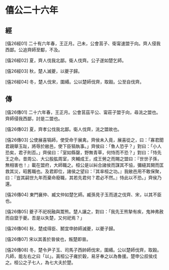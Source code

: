# 僖公二十六年

## 經 <a name="05Xi26Jing"></a>

<a name="05Xi26Jing01">[僖26經01]</a> 二十有六年春，王正月。己未，公會莒子、衛甯速盟于向。齊人侵我西鄙。公追齊師至酅，不及。

<a name="05Xi26Jing02">[僖26經02]</a> 夏，齊人伐我北鄙。衛人伐齊。公子遂如楚乞師。

<a name="05Xi26Jing03">[僖26經03]</a> 秋，楚人滅夔，以夔子歸。

<a name="05Xi26Jing04">[僖26經04]</a> 冬，楚人伐宋，圍緡。公以楚師伐齊，取穀。公至自伐齊。

## 傳 <a name="05Xi26Zhuan"></a>

<a name="05Xi26Zhuan01">[僖26傳01]</a> 二十六年春，王正月。公會莒茲平公、甯莊子盟于向，尋洮之盟也。齊師侵我西鄙，討是二盟也。

<a name="05Xi26Zhuan02">[僖26傳02]</a> 夏，齊孝公伐我北鄙。衛人伐齊，洮之盟故也。

<a name="05Xi26Zhuan03">[僖26傳03]</a> 公使展喜犒師，使受命于展禽。齊侯未入竟，展喜從之，曰：「寡君聞君親舉玉趾，將辱於敝邑，使下臣犒執事。」齊侯曰：「魯人恐乎？」對曰：「小人恐矣，君子則否。」齊侯曰：「室如縣罄，野無青草，何恃而不恐？」對曰：「恃先王之命。昔周公、大公股肱周室，夾輔成王，成王勞之而賜之盟曰：『世世子孫，無相害也！』載在盟府，大師職之。桓公是以糾合諸侯而謀其不協，彌縫其闕而匡救其災，昭舊職也。及君即位，諸侯之望曰：『其率桓之功。』我敝邑用不敢保聚，曰：『豈其嗣世九年而棄命廢職，其若先君何？君必不然。』恃此以不恐。」齊侯乃還。

<a name="05Xi26Zhuan04">[僖26傳04]</a> 東門襄仲、臧文仲如楚乞師。臧孫見子玉而道之伐齊、宋，以其不臣也。

<a name="05Xi26Zhuan05">[僖26傳05]</a> 夔子不祀祝融與鬻熊。楚人讓之，對曰：「我先王熊摯有疾，鬼神弗赦而自竄于夔。吾是以失楚，又何祀焉？」

<a name="05Xi26Zhuan06">[僖26傳06]</a> 秋，楚成得臣、鬭宜申帥師滅夔，以夔子歸。

<a name="05Xi26Zhuan07">[僖26傳07]</a> 宋以其善於晉侯也，叛楚即晉。

<a name="05Xi26Zhuan08">[僖26傳08]</a> 冬，楚令尹子玉、司馬子西帥師伐宋，圍緡。公以楚師伐齊，取穀。凡師，能左右之曰「以」。寘桓公子雍於穀，易牙奉之以為魯援。楚申公叔侯戍之。桓公之子七人，為七大夫於楚。

